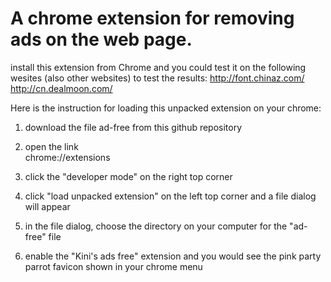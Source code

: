 # A chrome extension for removing ads on the web page.


install this extension from Chrome and you could test it on the following wesites (also other websites) to test the results:
http://font.chinaz.com/
http://cn.dealmoon.com/

Here is the instruction for loading this unpacked extension on your chrome:

1. download the file ad-free from this github repository

2. open the link  
chrome://extensions

3. click the "developer mode" on the right top corner

4. click "load unpacked extension" on the left top corner and a file dialog will appear 

5. in the file dialog, choose the directory on your computer for the "ad-free" file 

6. enable the "Kini's ads free" extension and you would see the pink party parrot favicon shown in your chrome menu




